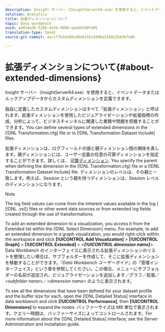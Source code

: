 ```yaml
---
description: Insight サーバー（InsightServer64.exe）を使用すると、イベントデータまたはルックアップデータからカスタムディメンションを定義できます。
solution: Analytics
title: 拡張ディメンションについて
topic: Data workbench
uuid: ae014a26-5286-4e36-9098-aaa463d9fe05
translation-type: tm+mt
source-git-commit: aec1f7b14198cdde91f61d490a235022943bfedb

---
```



# 拡張ディメンションについて{#about-extended-dimensions}

Insight サーバー（InsightServer64.exe）を使用すると、イベントデータまたはルックアップデータからカスタムディメンションを定義できます。

独自に定義したカスタムディメンションはすべて「拡張ディメンション」と呼ばれます。拡張ディメンションを使用したビジュアライゼーションや拡張指標の作成、分析によって、ビジネスチャンネルに関連した業務や問題を把握することができます。You can define several types of extended dimensions in the [!DNL Transformation.cfg] file or in [!DNL Transformation Dataset Include] files.

拡張ディメンションは、ログフィールドの値と親ディメンション間の関係を表します。親ディメンションには、ユーザー定義の任意の可算ディメンションを指定することができます。詳しくは、 [可算ディメンション](../../../home/c-dataset-const-proc/c-ex-dim/c-types-ex-dim/c-count-dim.md#concept-f28b633419494e7bbc510012dbfcc6f8). You specify the parent when defining the dimension in the [!DNL Transformation.cfg] file or a [!DNL Transformation Dataset Include] file. ディメンションのレベルは、その親と一致します。例えば、Session という親を持つディメンションは、Session レベルのディメンションになります。

>[!NOTE]
>
>The log field values can come from the inherent values available in the log ( [!DNL .vsl]) files or other event data sources or from extended log fields created through the use of transformations.

To add an extended dimension to a visualization, you access it from the Extended list within the [!DNL Select Dimension] menu. For example, to add an extended dimension to a graph visualization, you would right-click within the workspace and click **[!UICONTROL Add Visualization]** > **[!UICONTROL Graph]** > **[!UICONTROL Extended]** > *&lt;**[!UICONTROL dimension name]**>*. Data Workbench のインターフェイスに表示される拡張ディメンションのリストを整理したい場合は、サブフォルダーを作成して、そこに拡張ディメンションを移動することができます。『*Data Workbench ユーザーガイド*』の「管理インターフェイス」という章を参照してください。この場合、メニューにサブフォルダーの名前が追加され、ビジュアライゼーションを追加します／グラフ／拡張／&lt;*subfolder name*>／&lt;*dimension name*> のように表示されます。

To see all the dimensions that have been defined for your dataset profile and the buffer size for each, open the [!DNL Detailed Status] interface in data workbench and click **[!UICONTROL Performance]**, then **[!UICONTROL Dimensions]** to expand the nodes. バッファーサイズは MB 単位で表示されます。クエリー時間は、バッファーサイズによってコントロールされます。For more information about the [!DNL Detailed Status] interface, see the Server Administration and Installation guide.
